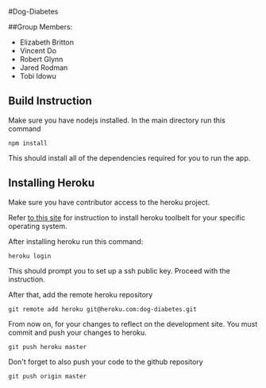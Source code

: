 #Dog-Diabetes

##Group Members:

* Elizabeth Britton
* Vincent Do
* Robert Glynn
* Jared Rodman
* Tobi Idowu

## Build Instruction

Make sure you have nodejs installed. In the main directory run this command

~~~
npm install
~~~~

This should install all of the dependencies required for you to run the app.

## Installing Heroku

Make sure you have contributor access to the heroku project. 

Refer [to this site](https://toolbelt.heroku.com/) for instruction to
install heroku toolbelt for your specific operating system.

After installing heroku run this command:

~~~
heroku login
~~~

This should prompt you to set up a ssh public key. Proceed with the instruction.

After that, add the remote heroku repository

~~~
git remote add heroku git@heroku.com:dog-diabetes.git
~~~

From now on, for your changes to reflect on the development site. You must commit and push your changes to heroku.

~~~
git push heroku master
~~~

Don't forget to also push your code to the github repository

~~~
git push origin master
~~~

